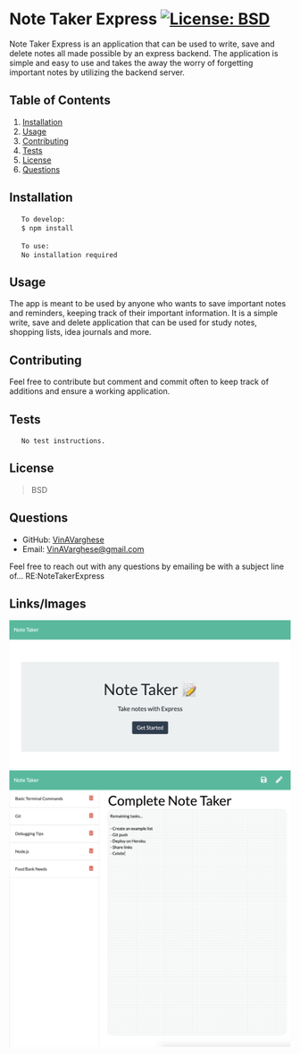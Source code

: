# Note Taker Express [![License: BSD](https://img.shields.io/badge/License-BSD%203--Clause-blue.svg)](https://opensource.org/licenses/BSD-3-Clause)
  Note Taker Express is an application that can be used to write, save and delete notes all made possible by an express backend. The application is simple and easy to use and takes the away the worry of forgetting important notes by utilizing the backend server.
  ## Table of Contents
  1. [Installation](#Installation)
  2. [Usage](#Usage)
  3. [Contributing](#Contributing)
  4. [Tests](#Tests)
  5. [License](#License)
  6. [Questions](#Questions)
  ## Installation
       To develop: 
       $ npm install 

       To use: 
       No installation required
  ## Usage
  The app is meant to be used by anyone who wants to save important notes and reminders, keeping track of their important information. It is a simple write, save and delete application that can be used for study notes, shopping lists, idea journals and more.
  ## Contributing
  Feel free to contribute but comment and commit often to keep track of additions and ensure a working application.
  ## Tests
       No test instructions.
  ## License
  >BSD 
  ## Questions

  * GitHub: [VinAVarghese](https://github.com/VinAVarghese)
  * Email: [VinAVarghese@gmail.com](mailto:VinAVarghese@gmail.com)
  
  Feel free to reach out with any questions by emailing be with a subject line of...  RE:NoteTakerExpress

  ## Links/Images
  ![Screenshot1](screenshot1.png)
  ![Screenshot2](screenshot2.png)
